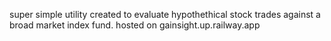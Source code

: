super simple utility created to evaluate hypothethical stock trades against a broad market index fund.
hosted on gainsight.up.railway.app
